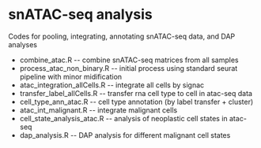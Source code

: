 # snATAC-seq analysis
Codes for pooling, integrating, annotating snATAC-seq data, and DAP analyses

- combine_atac.R -- combine snATAC-seq matrices from all samples
- process_atac_non_binary.R -- initial process using standard seurat pipeline with minor midification
- atac_integration_allCells.R  -- integrate all cells by signac 
- transfer_label_allCells.R -- transfer rna cell type to cell in atac-seq data
- cell_type_ann_atac.R -- cell type annotation (by label transfer + cluster) 
- atac_int_malignant.R -- integrate malignant cells 
- cell_state_analysis_atac.R -- analysis of neoplastic cell states in atac-seq
- dap_analysis.R -- DAP analysis for different malignant cell states
